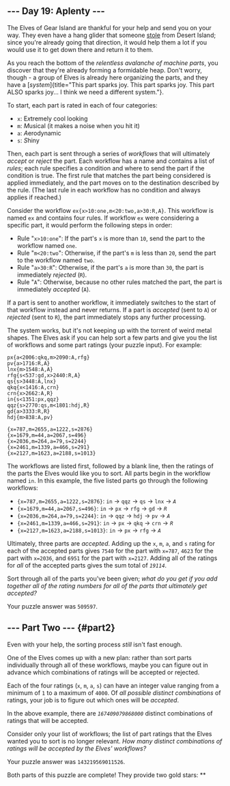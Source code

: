 ## \-\-- Day 19: Aplenty \-\--

The Elves of Gear Island are thankful for your help and send you on your
way. They even have a hang glider that someone [stole](9) from Desert
Island; since you\'re already going that direction, it would help them a
lot if you would use it to get down there and return it to them.

As you reach the bottom of the *relentless avalanche of machine parts*,
you discover that they\'re already forming a formidable heap. Don\'t
worry, though - a group of Elves is already here organizing the parts,
and they have a
[*system*]{title="This part sparks joy. This part sparks joy. This part ALSO sparks joy... I think we need a different system."}.

To start, each part is rated in each of four categories:

-   `x`: E*x*tremely cool looking
-   `m`: *M*usical (it makes a noise when you hit it)
-   `a`: *A*erodynamic
-   `s`: *S*hiny

Then, each part is sent through a series of *workflows* that will
ultimately *accept* or *reject* the part. Each workflow has a name and
contains a list of *rules*; each rule specifies a condition and where to
send the part if the condition is true. The first rule that matches the
part being considered is applied immediately, and the part moves on to
the destination described by the rule. (The last rule in each workflow
has no condition and always applies if reached.)

Consider the workflow `ex{x>10:one,m<20:two,a>30:R,A}`. This workflow is
named `ex` and contains four rules. If workflow `ex` were considering a
specific part, it would perform the following steps in order:

-   Rule \"`x>10:one`\": If the part\'s `x` is more than `10`, send the
    part to the workflow named `one`.
-   Rule \"`m<20:two`\": Otherwise, if the part\'s `m` is less than
    `20`, send the part to the workflow named `two`.
-   Rule \"`a>30:R`\": Otherwise, if the part\'s `a` is more than `30`,
    the part is immediately *rejected* (`R`).
-   Rule \"`A`\": Otherwise, because no other rules matched the part,
    the part is immediately *accepted* (`A`).

If a part is sent to another workflow, it immediately switches to the
start of that workflow instead and never returns. If a part is
*accepted* (sent to `A`) or *rejected* (sent to `R`), the part
immediately stops any further processing.

The system works, but it\'s not keeping up with the torrent of weird
metal shapes. The Elves ask if you can help sort a few parts and give
you the list of workflows and some part ratings (your puzzle input). For
example:

    px{a<2006:qkq,m>2090:A,rfg}
    pv{a>1716:R,A}
    lnx{m>1548:A,A}
    rfg{s<537:gd,x>2440:R,A}
    qs{s>3448:A,lnx}
    qkq{x<1416:A,crn}
    crn{x>2662:A,R}
    in{s<1351:px,qqz}
    qqz{s>2770:qs,m<1801:hdj,R}
    gd{a>3333:R,R}
    hdj{m>838:A,pv}

    {x=787,m=2655,a=1222,s=2876}
    {x=1679,m=44,a=2067,s=496}
    {x=2036,m=264,a=79,s=2244}
    {x=2461,m=1339,a=466,s=291}
    {x=2127,m=1623,a=2188,s=1013}

The workflows are listed first, followed by a blank line, then the
ratings of the parts the Elves would like you to sort. All parts begin
in the workflow named `in`. In this example, the five listed parts go
through the following workflows:

-   `{x=787,m=2655,a=1222,s=2876}`: `in` -\> `qqz` -\> `qs` -\> `lnx`
    -\> *`A`*
-   `{x=1679,m=44,a=2067,s=496}`: `in` -\> `px` -\> `rfg` -\> `gd` -\>
    *`R`*
-   `{x=2036,m=264,a=79,s=2244}`: `in` -\> `qqz` -\> `hdj` -\> `pv` -\>
    *`A`*
-   `{x=2461,m=1339,a=466,s=291}`: `in` -\> `px` -\> `qkq` -\> `crn` -\>
    *`R`*
-   `{x=2127,m=1623,a=2188,s=1013}`: `in` -\> `px` -\> `rfg` -\> *`A`*

Ultimately, three parts are *accepted*. Adding up the `x`, `m`, `a`, and
`s` rating for each of the accepted parts gives `7540` for the part with
`x=787`, `4623` for the part with `x=2036`, and `6951` for the part with
`x=2127`. Adding all of the ratings for *all* of the accepted parts
gives the sum total of *`19114`*.

Sort through all of the parts you\'ve been given; *what do you get if
you add together all of the rating numbers for all of the parts that
ultimately get accepted?*

Your puzzle answer was `509597`.

## \-\-- Part Two \-\-- {#part2}

Even with your help, the sorting process *still* isn\'t fast enough.

One of the Elves comes up with a new plan: rather than sort parts
individually through all of these workflows, maybe you can figure out in
advance which combinations of ratings will be accepted or rejected.

Each of the four ratings (`x`, `m`, `a`, `s`) can have an integer value
ranging from a minimum of `1` to a maximum of `4000`. Of *all possible
distinct combinations* of ratings, your job is to figure out which ones
will be *accepted*.

In the above example, there are *`167409079868000`* distinct
combinations of ratings that will be accepted.

Consider only your list of workflows; the list of part ratings that the
Elves wanted you to sort is no longer relevant. *How many distinct
combinations of ratings will be accepted by the Elves\' workflows?*

Your puzzle answer was `143219569011526`.

Both parts of this puzzle are complete! They provide two gold stars:
\*\*
